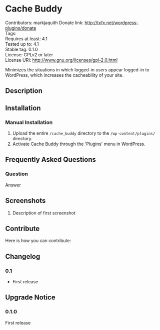 # Cache Buddy #
Contributors:      markjaquith
Donate link:       http://txfx.net/wordpress-plugins/donate  
Tags:  
Requires at least: 4.1  
Tested up to:      4.1  
Stable tag:        0.1.0  
License:           GPLv2 or later  
License URI:       http://www.gnu.org/licenses/gpl-2.0.html  

Minimizes the situations in which logged-in users appear logged-in to WordPress, which increases the cacheability of your site.

## Description ##

## Installation ##

### Manual Installation ###

1. Upload the entire `/cache_buddy` directory to the `/wp-content/plugins/` directory.
2. Activate Cache Buddy through the 'Plugins' menu in WordPress.

## Frequently Asked Questions ##

### Question ###

Answer

## Screenshots ##

1. Description of first screenshot

## Contribute ##

Here is how you can contribute:

## Changelog ##

### 0.1 ###
* First release

## Upgrade Notice ##

### 0.1.0 ###
First release
